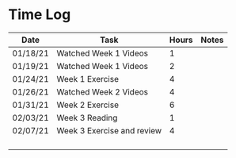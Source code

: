 # Time Log
|Date|Task|Hours|Notes|
|------|------|-------|------|
|01/18/21|Watched Week 1 Videos|1||
|01/19/21|Watched Week 1 Videos|2||
|01/24/21|Week 1 Exercise|4||
|01/26/21|Watched Week 2 Videos|4||
|01/31/21|Week 2 Exercise|6||
|02/03/21|Week 3 Reading|1||
|02/07/21|Week 3 Exercise and review|4||
|||||
|||||
|||||
|||||
